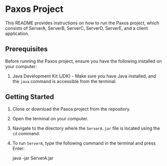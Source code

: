 # Paxos Project

This README provides instructions on how to run the Paxos project, which consists of ServerA, ServerB, ServerC, ServerD, ServerE, and a client application.

## Prerequisites

Before running the Paxos project, ensure you have the following installed on your computer:

1. Java Development Kit (JDK) - Make sure you have Java installed, and the `java` command is accessible from the terminal.

## Getting Started

1. Clone or download the Paxos project from the repository.

2. Open the terminal on your computer.

3. Navigate to the directory where the `ServerA.jar` file is located using the `cd` command.

4. To run `ServerA`, type the following command in the terminal and press Enter:

   java -jar ServerA.jar
